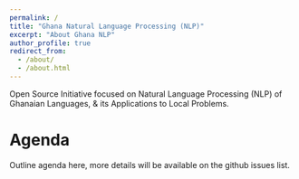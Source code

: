 ```yaml
---
permalink: /
title: "Ghana Natural Language Processing (NLP)"
excerpt: "About Ghana NLP"
author_profile: true
redirect_from: 
  - /about/
  - /about.html
---
```


Open Source Initiative focused on Natural Language Processing (NLP) of Ghanaian Languages, & its Applications to Local Problems.

Agenda
======
Outline agenda here, more details will be available on the github issues list.
